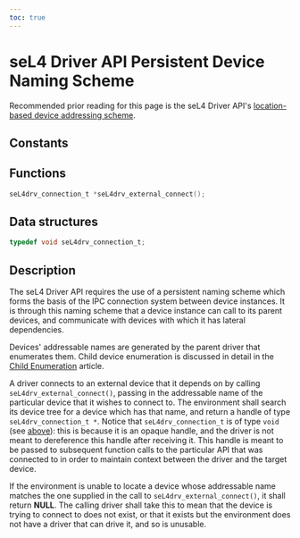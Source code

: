 ```yaml
---
toc: true
---
```


# seL4 Driver API Persistent Device Naming Scheme


Recommended prior reading for this page is the seL4 Driver API's
[location-based device addressing scheme](/seL4DriverAPI/Child_Enumeration#addressing-names).

## Constants


## Functions
```c
seL4drv_connection_t *seL4drv_external_connect();
```
## Data structures
```c
typedef void seL4drv_connection_t;
```

## Description


The seL4 Driver API requires the use of a persistent naming scheme which
forms the basis of the IPC connection system between device instances.
It is through this naming scheme that a device instance can call to its
parent devices, and communicate with devices with which it has lateral
dependencies.

Devices' addressable names are generated by the parent driver that
enumerates them. Child device enumeration is discussed in detail in the
[Child Enumeration](/seL4DriverAPI/Child_Enumeration#addressing-names) article.

A driver connects to an external device that it depends on by calling
`seL4drv_external_connect()`, passing in the addressable name of the
particular device that it wishes to connect to. The environment shall
search its device tree for a device which has that name, and return a
handle of type `seL4drv_connection_t *`. Notice that
`seL4drv_connection_t` is of type `void` (see [above](#data-structures)):
this is because it is an opaque handle, and the
driver is not meant to dereference this handle after receiving it. This
handle is meant to be passed to subsequent function calls to the
particular API that was connected to in order to maintain context
between the driver and the target device.

If the environment is unable to locate a device whose addressable name
matches the one supplied in the call to `seL4drv_external_connect()`, it
shall return **NULL**. The calling driver shall take this to mean that
the device is trying to connect to does not exist, or that it exists but
the environment does not have a driver that can drive it, and so is
unusable.
